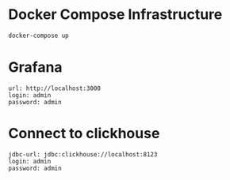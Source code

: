 # Docker Compose Infrastructure

```bash
docker-compose up
```

# Grafana

```
url: http://localhost:3000
login: admin
password: admin
```

# Connect to clickhouse

```
jdbc-url: jdbc:clickhouse://localhost:8123
login: admin
password: admin
```
